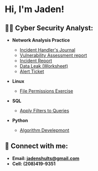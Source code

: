 <h1>Hi, I'm Jaden! 
<h2>👨‍💻 Cyber Security Analyst:</h2>

- <b>Network Analysis Practice </b>
  - [Incident Handler's Journal](https://github.com/JadenShults/Incident-Handler-s-Journal/blob/main/Incident%20handler's%20journal%20.pdf)
  - [Vulnerability Assessment report](https://github.com/JadenShults/Incident-Handler-s-Journal/blob/main/Vulnerability%20assessment%20report.pdf)
  - [Incident Report](https://github.com/JadenShults/Incident-Handler-s-Journal/blob/main/Cybersecurity%20incident%20report.pdf)
  - [Data Leak (Worksheet)](https://github.com/JadenShults/Incident-Handler-s-Journal/blob/main/Activity%20Template_%20Data%20leak%20worksheet.pdf)
  - [Alert Ticket](https://github.com/JadenShults/Incident-Handler-s-Journal/blob/main/Alert%20ticket.pdf)

- <b>Linux</b>
  - [File Permissions Exercise](https://github.com/JadenShults/linux/blob/main/File%20permissions%20in%20Linux.pdf) 
- <b>SQL</b>
  - [Apply Filters to Queries](https://github.com/JadenShults/SQL/blob/main/Apply%20filters%20to%20SQL%20queries.pdf)
- <b>Python</b>
  - [Algorithm Develepmont](https://github.com/JadenShults/Python/blob/main/Algorithm%20for%20file%20updates%20in%20Python.pdf)

<h2> 🤳 Connect with me:</h2>


- <b>Email: jadenshults@gmail.com</b>
- <b>Cell: (208)419-9351<b>


<!--
**joshmadakor1/joshmadakor1** is a ✨ _special_ ✨ repository because its `README.md` (this file) appears on your GitHub profile.

Here are some ideas to get you started:

- 🔭 I’m currently working on ...
- 🌱 I’m currently learning ...
- 👯 I’m looking to collaborate on ...
- 🤔 I’m looking for help with ...
- 💬 Ask me about ...
- 📫 How to reach me: ...
- 😄 Pronouns: ...
- ⚡ Fun fact: ...
-->
